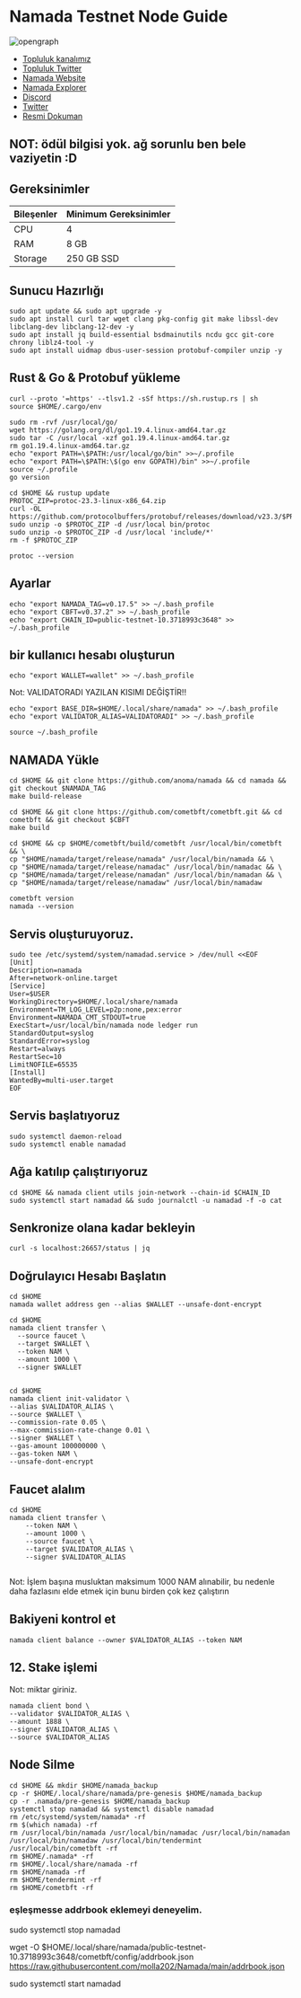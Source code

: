 # Namada Testnet Node Guide
![opengraph](https://user-images.githubusercontent.com/82613690/225137742-6d599592-9773-45c0-b9b5-09240b082d40.jpg)
 * [Topluluk kanalımız](https://t.me/corenodechat)<br>
 * [Topluluk Twitter](https://twitter.com/corenodeHQ)<br>
 * [Namada Website](https://www.namada.net/)<br>
 * [Namada Explorer](https://namada.explorers.guru/)<br>
 * [Discord](https://discord.gg/RrQ2S9zg)<br>
 * [Twitter](https://twitter.com/namada)<br>
 * [Resmi Dokuman](https://docs.namada.net/introduction/testnets)<br>
## NOT: ödül bilgisi yok. ağ sorunlu ben bele vaziyetin :D

##  Gereksinimler
| Bileşenler | Minimum Gereksinimler | 
| ------------ | ------------ |
| CPU |	4 |
| RAM	| 8 GB |
| Storage	| 250 GB SSD |

##  Sunucu Hazırlığı

```
sudo apt update && sudo apt upgrade -y
sudo apt install curl tar wget clang pkg-config git make libssl-dev libclang-dev libclang-12-dev -y
sudo apt install jq build-essential bsdmainutils ncdu gcc git-core chrony liblz4-tool -y
sudo apt install uidmap dbus-user-session protobuf-compiler unzip -y
```

##  Rust & Go & Protobuf yükleme

```
curl --proto '=https' --tlsv1.2 -sSf https://sh.rustup.rs | sh
source $HOME/.cargo/env
```

```
sudo rm -rvf /usr/local/go/
wget https://golang.org/dl/go1.19.4.linux-amd64.tar.gz
sudo tar -C /usr/local -xzf go1.19.4.linux-amd64.tar.gz
rm go1.19.4.linux-amd64.tar.gz
echo "export PATH=\$PATH:/usr/local/go/bin" >>~/.profile
echo "export PATH=\$PATH:\$(go env GOPATH)/bin" >>~/.profile
source ~/.profile
go version
```

```
cd $HOME && rustup update
PROTOC_ZIP=protoc-23.3-linux-x86_64.zip
curl -OL https://github.com/protocolbuffers/protobuf/releases/download/v23.3/$PROTOC_ZIP
sudo unzip -o $PROTOC_ZIP -d /usr/local bin/protoc
sudo unzip -o $PROTOC_ZIP -d /usr/local 'include/*'
rm -f $PROTOC_ZIP

protoc --version
```

##  Ayarlar

```
echo "export NAMADA_TAG=v0.17.5" >> ~/.bash_profile
echo "export CBFT=v0.37.2" >> ~/.bash_profile
echo "export CHAIN_ID=public-testnet-10.3718993c3648" >> ~/.bash_profile
```

##  bir kullanıcı hesabı oluşturun
```
echo "export WALLET=wallet" >> ~/.bash_profile
```
Not: VALIDATORADI YAZILAN KISIMI DEĞİŞTİR!!
```
echo "export BASE_DIR=$HOME/.local/share/namada" >> ~/.bash_profile
echo "export VALIDATOR_ALIAS=VALIDATORADI" >> ~/.bash_profile

source ~/.bash_profile
```

##  NAMADA Yükle
```
cd $HOME && git clone https://github.com/anoma/namada && cd namada && git checkout $NAMADA_TAG
make build-release
```
```
cd $HOME && git clone https://github.com/cometbft/cometbft.git && cd cometbft && git checkout $CBFT
make build
```
```
cd $HOME && cp $HOME/cometbft/build/cometbft /usr/local/bin/cometbft && \
cp "$HOME/namada/target/release/namada" /usr/local/bin/namada && \
cp "$HOME/namada/target/release/namadac" /usr/local/bin/namadac && \
cp "$HOME/namada/target/release/namadan" /usr/local/bin/namadan && \
cp "$HOME/namada/target/release/namadaw" /usr/local/bin/namadaw

```

```
cometbft version
namada --version
```
## Servis oluşturuyoruz.
```
sudo tee /etc/systemd/system/namadad.service > /dev/null <<EOF
[Unit]
Description=namada
After=network-online.target
[Service]
User=$USER
WorkingDirectory=$HOME/.local/share/namada
Environment=TM_LOG_LEVEL=p2p:none,pex:error
Environment=NAMADA_CMT_STDOUT=true
ExecStart=/usr/local/bin/namada node ledger run 
StandardOutput=syslog
StandardError=syslog
Restart=always
RestartSec=10
LimitNOFILE=65535
[Install]
WantedBy=multi-user.target
EOF
```
## Servis başlatıyoruz
```
sudo systemctl daemon-reload
sudo systemctl enable namadad
```
##  Ağa katılıp çalıştırıyoruz
```
cd $HOME && namada client utils join-network --chain-id $CHAIN_ID
sudo systemctl start namadad && sudo journalctl -u namadad -f -o cat 
```

##  Senkronize olana kadar bekleyin
```
curl -s localhost:26657/status | jq
```

##  Doğrulayıcı Hesabı Başlatın
```
cd $HOME
namada wallet address gen --alias $WALLET --unsafe-dont-encrypt
```
```
cd $HOME
namada client transfer \
  --source faucet \
  --target $WALLET \
  --token NAM \
  --amount 1000 \
  --signer $WALLET
   
 ```

```
cd $HOME
namada client init-validator \
--alias $VALIDATOR_ALIAS \
--source $WALLET \
--commission-rate 0.05 \
--max-commission-rate-change 0.01 \
--signer $WALLET \
--gas-amount 100000000 \
--gas-token NAM \
--unsafe-dont-encrypt
```

##  Faucet alalım

```
cd $HOME
namada client transfer \
    --token NAM \
    --amount 1000 \
    --source faucet \
    --target $VALIDATOR_ALIAS \
    --signer $VALIDATOR_ALIAS
   
 ```
 Not: İşlem başına musluktan maksimum 1000 NAM alınabilir, bu nedenle daha fazlasını elde etmek için bunu birden çok kez çalıştırın
 
 ##  Bakiyeni kontrol et
 ```
 namada client balance --owner $VALIDATOR_ALIAS --token NAM
 ```
 ## 12. Stake işlemi
 Not: miktar giriniz.
 ```
namada client bond \
--validator $VALIDATOR_ALIAS \
--amount 1888 \
--signer $VALIDATOR_ALIAS \
--source $VALIDATOR_ALIAS
  ```
  

 
## Node Silme
```
cd $HOME && mkdir $HOME/namada_backup
cp -r $HOME/.local/share/namada/pre-genesis $HOME/namada_backup
cp -r .namada/pre-genesis $HOME/namada_backup
systemctl stop namadad && systemctl disable namadad
rm /etc/systemd/system/namada* -rf
rm $(which namada) -rf
rm /usr/local/bin/namada /usr/local/bin/namadac /usr/local/bin/namadan /usr/local/bin/namadaw /usr/local/bin/tendermint /usr/local/bin/cometbft -rf
rm $HOME/.namada* -rf
rm $HOME/.local/share/namada -rf
rm $HOME/namada -rf
rm $HOME/tendermint -rf
rm $HOME/cometbft -rf
```
### eşleşmesse addrbook eklemeyi deneyelim.

sudo systemctl stop namadad

wget -O $HOME/.local/share/namada/public-testnet-10.3718993c3648/cometbft/config/addrbook.json https://raw.githubusercontent.com/molla202/Namada/main/addrbook.json

sudo systemctl start namadad
